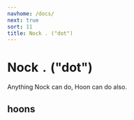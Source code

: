 ```yaml
---
navhome: /docs/
next: true
sort: 11
title: Nock . ("dot")
---
```


# Nock `.` ("dot")

Anything Nock can do, Hoon can do also.

## hoons

<list dataPreview="true" className="runes"></list>
